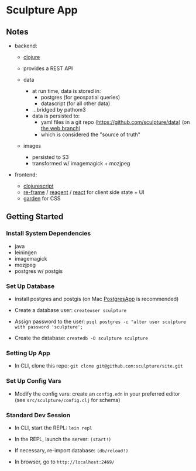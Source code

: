 # Sculpture App



## Notes

  - backend:
    - [clojure](https://clojure.org/)
    - provides a REST API

    - data
      - at run time, data is stored in:
         - postgres (for geospatial queries)
         - datascript (for all other data)
      - ...bridged by pathom3
      - data is persisted to:
         - yaml files in a git repo (https://github.com/sculpture/data) (on [the web branch](https://github.com/sculpture/data/tree/web))
         - which is considered the "source of truth"

     - images
       - persisted to S3
       - transformed w/ imagemagick + mozjpeg

  - frontend:
    - [clojurescript](https://clojurescript.org/)
    - [re-frame](https://github.com/Day8/re-frame) / [reagent](https://github.com/reagent-project/reagent) / [react](https://facebook.github.io/react/) for client side state + UI
    - [garden](https://github.com/noprompt/garden) for CSS



## Getting Started

### Install System Dependencies

 - java
 - leiningen
 - imagemagick
 - mozjpeg
 - postgres w/ postgis


### Set Up Database

- install postgres and postgis
     (on Mac [PostgresApp](https://postgresapp.com/) is recommended)

- Create a database user:
  `createuser sculpture`

- Assign password to the user:
  `psql postgres -c "alter user sculpture with password 'sculpture';`

- Create the database:
  `createdb -O sculpture sculpture`


### Setting Up App

- In CLI, clone this repo:
  `git clone git@github.com:sculpture/site.git`


### Set Up Config Vars

- Modify the config vars:
  create an `config.edn` in your preferred editor
  (see `src/sculpture/config.clj` for schema)


### Standard Dev Session

- In CLI, start the REPL:
  `lein repl`

- In the REPL, launch the server:
  `(start!)`

- If necessary, re-import database:
  `(db/reload!)`

- In browser, go to `http://localhost:2469/`

